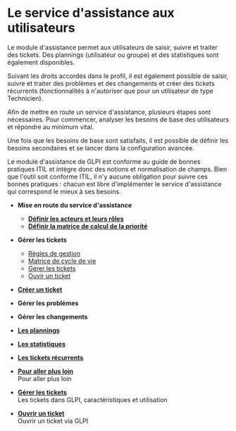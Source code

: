Le service d'assistance aux utilisateurs
========================================

Le module d'assistance permet aux utilisateurs de saisir, suivre et traiter des tickets. Des plannings (utilisateur ou groupe) et des statistiques sont également disponibles.

Suivant les droits accordés dans le profil, il est également possible de saisir, suivre et traiter des problèmes et des changements et créer des tickets récurrents (fonctionnalités à n'autoriser que pour un utilisateur de type Technicien).

Afin de mettre en route un service d'assistance, plusieurs étapes sont nécessaires. Pour commencer, analyser les besoins de base des utilisateurs et répondre au minimum vital.

Une fois que les besoins de base sont satisfaits, il est possible de définir les besoins secondaires et se lancer dans la configuration avancée.

Le module d'assistance de GLPI est conforme au guide de bonnes pratiques ITIL et intègre donc des notions et normalisation de champs. Bien que l'outil soit conforme ITIL, il n'y aucune obligation pour suivre ces bonnes pratiques : chacun est libre d'implémenter le service d'assistance qui correspond le mieux à ses besoins.

-   **Mise en route du service d'assistance**
     -   **[Définir les acteurs et leurs rôles](index.php?fr/04_Module_Assistance/02_Définir_les_acteurs.md)**
     -   **[Définir la matrice de calcul de la priorité](index.php?fr/04_Module_Assistance/02_Définir_la_matrice_de_calcul_de_la_priorité.md)**

-   **Gérer les tickets**
    -   [Règles de gestion](index.php?fr/04_Module_Assistance/04_Tickets/01_Règles_de_gestion.md)
    -   [Matrice de cycle de vie](index.php?fr/04_Module_Assistance/04_Tickets/02_Matrice_de_cycle_de_vie.md)
    -   [Gérer les tickets](index.php?fr/04_Module_Assistance/04_Tickets/03_Gérer_les_tickets.md)
    -   [Ouvir un ticket](index.php?fr/04_Module_Assistance/04_Tickets/04_Ouvrir_un_ticket.md)

-   **[Créer un ticket](index.php?fr/04_Module_Assistance/05_Créer_un_ticket.md)**

-   **Gérer les problèmes**

-   **Gérer les changements**

-   **[Les plannings](index.php?fr/04_Module_Assistance/08_Planning.md)**

-   **[Les statistiques](index.php?fr/04_Module_Assistance/09_Statistiques.md)**

-   **[Les tickets récurrents](index.php?fr/04_Module_Assistance/10_Tickets_récurrents.md)**




-   **[Pour aller plus loin](../glpi/helpdesk_advanced.html)**\
     Pour aller plus loin
-   **[Gérer les tickets](../glpi/helpdesk_ticket.html)**\
     Les tickets dans GLPI, caractéristiques et utilisation
-   **[Ouvrir un ticket](../glpi/helpdesk_openticket.html)**\
     Ouvrir un ticket via GLPI

